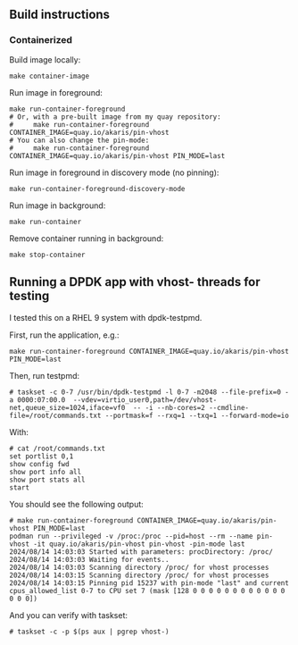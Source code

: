 ## Build instructions

### Containerized

Build image locally:

```
make container-image
```

Run image in foreground:

```
make run-container-foreground
# Or, with a pre-built image from my quay repository:
#     make run-container-foreground CONTAINER_IMAGE=quay.io/akaris/pin-vhost
# You can also change the pin-mode:
#     make run-container-foreground CONTAINER_IMAGE=quay.io/akaris/pin-vhost PIN_MODE=last
```

Run image in foreground in discovery mode (no pinning):

```
make run-container-foreground-discovery-mode
```

Run image in background:

```
make run-container
```

Remove container running in background:

```
make stop-container
```

## Running a DPDK app with vhost- threads for testing

I tested this on a RHEL 9 system with dpdk-testpmd.

First, run the application, e.g.:

```
make run-container-foreground CONTAINER_IMAGE=quay.io/akaris/pin-vhost PIN_MODE=last
```

Then, run testpmd:

```
# taskset -c 0-7 /usr/bin/dpdk-testpmd -l 0-7 -m2048 --file-prefix=0 -a 0000:07:00.0  --vdev=virtio_user0,path=/dev/vhost-net,queue_size=1024,iface=vf0  -- -i --nb-cores=2 --cmdline-file=/root/commands.txt --portmask=f --rxq=1 --txq=1 --forward-mode=io
```

With:

```
# cat /root/commands.txt 
set portlist 0,1
show config fwd
show port info all
show port stats all
start
```

You should see the following output:

```
# make run-container-foreground CONTAINER_IMAGE=quay.io/akaris/pin-vhost PIN_MODE=last
podman run --privileged -v /proc:/proc --pid=host --rm --name pin-vhost -it quay.io/akaris/pin-vhost pin-vhost -pin-mode last
2024/08/14 14:03:03 Started with parameters: procDirectory: /proc/
2024/08/14 14:03:03 Waiting for events..
2024/08/14 14:03:03 Scanning directory /proc/ for vhost processes
2024/08/14 14:03:15 Scanning directory /proc/ for vhost processes
2024/08/14 14:03:15 Pinning pid 15237 with pin-mode "last" and current cpus_allowed_list 0-7 to CPU set 7 (mask [128 0 0 0 0 0 0 0 0 0 0 0 0 0 0 0])
```

And you can verify with taskset:

```
# taskset -c -p $(ps aux | pgrep vhost-)
```